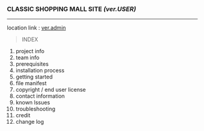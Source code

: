 ### CLASSIC SHOPPING MALL SITE *(ver.USER)*
***
location link : [ver.admin](https://github.com/juuuu6/classic_admin.git)
> INDEX

1. project info
2. team info
3. prerequisites
4. installation process
5. getting started
4. file manifest
5. copyright / end user license
6. contact information
7. known lssues
8. troubleshooting
9. credit
10. change log


